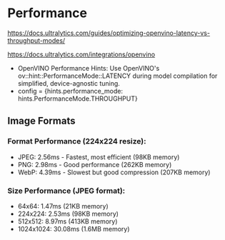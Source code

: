 # Performance



https://docs.ultralytics.com/guides/optimizing-openvino-latency-vs-throughput-modes/

https://docs.ultralytics.com/integrations/openvino

- OpenVINO Performance Hints: Use OpenVINO's ov::hint::PerformanceMode::LATENCY during model compilation for simplified, device-agnostic tuning.
- config = {hints.performance_mode: hints.PerformanceMode.THROUGHPUT}

## Image Formats

### Format Performance (224x224 resize):

* JPEG: 2.56ms - Fastest, most efficient (98KB memory)
* PNG: 2.98ms - Good performance (262KB memory)
* WebP: 4.39ms - Slowest but good compression (207KB memory)

### Size Performance (JPEG format):

* 64x64: 1.47ms (21KB memory)
* 224x224: 2.53ms (98KB memory)
* 512x512: 8.97ms (413KB memory)
* 1024x1024: 30.08ms (1.6MB memory)